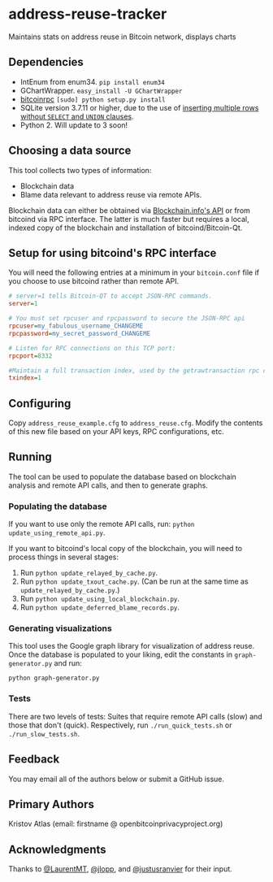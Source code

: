 # address-reuse-tracker
Maintains stats on address reuse in Bitcoin network, displays charts

## Dependencies

* IntEnum from enum34. `pip install enum34`
* GChartWrapper. `easy_install -U GChartWrapper`
* [bitcoinrpc](https://github.com/jgarzik/python-bitcoinrpc) `[sudo] python setup.py install`
* SQLite version 3.7.11 or higher, due to the use of [inserting multiple rows without `SELECT` and `UNION` clauses](http://stackoverflow.com/questions/1609637/is-it-possible-to-insert-multiple-rows-at-a-time-in-an-sqlite-database).
* Python 2. Will update to 3 soon!

## Choosing a data source

This tool collects two types of information:
* Blockchain data
* Blame data relevant to address reuse via remote APIs.

Blockchain data can either be obtained via [Blockchain.info's API](https://blockchain.info/api) or from bitcoind via RPC interface. The latter is much faster but requires a local, indexed copy of the blockchain and installation of bitcoind/Bitcoin-Qt.

## Setup for using bitcoind's RPC interface

You will need the following entries at a minimum in your `bitcoin.conf` file if you choose to use bitcoind rather than remote API.

```ini
# server=1 tells Bitcoin-QT to accept JSON-RPC commands.
server=1

# You must set rpcuser and rpcpassword to secure the JSON-RPC api
rpcuser=my_fabulous_username_CHANGEME
rpcpassword=my_secret_password_CHANGEME

# Listen for RPC connections on this TCP port:
rpcport=8332

#Maintain a full transaction index, used by the getrawtransaction rpc call (default: 0)
txindex=1
```

## Configuring

Copy `address_reuse_example.cfg` to `address_reuse.cfg`. Modify the contents of this new file based on your API keys, RPC configurations, etc.

## Running

The tool can be used to populate the database based on blockchain analysis and remote API calls, and then to generate graphs.

### Populating the database

If you want to use only the remote API calls, run: `python update_using_remote_api.py`.

If you want to bitcoind's local copy of the blockchain, you will need to process things in several stages:

1. Run `python update_relayed_by_cache.py`.
2. Run `python update_txout_cache.py`. (Can be run at the same time as `update_relayed_by_cache.py`.)
3. Run `python update_using_local_blockchain.py`.
4. Run `python update_deferred_blame_records.py`.

### Generating visualizations

This tool uses the Google graph library for visualization of address reuse. Once the database is populated to your liking, edit the constants in `graph-generator.py` and run:

`python graph-generator.py`

### Tests

There are two levels of tests: Suites that require remote API calls (slow) and those that don't (quick). Respectively, run `./run_quick_tests.sh` or `./run_slow_tests.sh`.

## Feedback

You may email all of the authors below or submit a GitHub issue.

## Primary Authors

Kristov Atlas (email: firstname @ openbitcoinprivacyproject.org)

## Acknowledgments

Thanks to [@LaurentMT](https://github.com/LaurentMT), [@jlopp](https://github.com/jlopp), and [@justusranvier](https://github.com/justusranvier) for their input.
